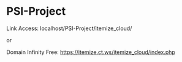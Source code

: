 # PSI-Project
Link Access: 
localhost/PSI-Project/itemize_cloud/

or

Domain Infinity Free:
https://itemize.ct.ws/itemize_cloud/index.php
